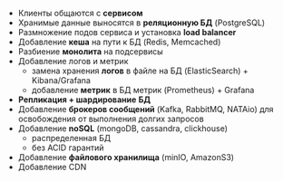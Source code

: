 
- Клиенты общаются с **сервисом**
- Хранимые данные выносятся в **реляционную БД** (PostgreSQL)
- Размножение подов сервиса и установка **load balancer**
- Добавление **кеша** на пути к БД (Redis, Memcached)
- Разбиение **монолита** на подсервисы
- Добавление логов и метрик
	- замена хранения **логов** в файле на БД (ElasticSearch) + Kibana/Grafana
	- добавление **метрик** в БД метрик (Prometheus) + Grafana
- **Репликация + шардирование** **БД**
- Добавление **брокеров сообщений** (Kafka, RabbitMQ, NATAio) для освобождения от выполнения долгих запросов
- Добавление **noSQL** (mongoDB, cassandra, clickhouse)
	- распределенная БД
	- без ACID гарантий
- Добавление **файлового хранилища** (minIO, AmazonS3)
- Добавление СDN